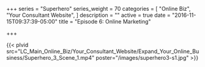 +++
series = "Superhero"
series_weight = 70
categories = [
  "Online Biz",
  "Your Consultant Website",
]
description = ""
active = true
date = "2016-11-15T09:37:39-05:00"
title = "Episode 6: Online Marketing"

+++

{{< plvid src="LC_Main_Online_Biz/Your_Consultant_Website/Expand_Your_Online_Business/Superhero_3_Scene_1.mp4" poster="/images/superhero3-s1.jpg" >}}
